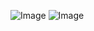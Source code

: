 ![Image](https://github.com/user-attachments/assets/275fcbf0-86b9-4b9f-bd4c-49fa6eaffd4d)
![Image](https://github.com/user-attachments/assets/546797b1-7747-4b34-9e46-71ef578c3cce)

